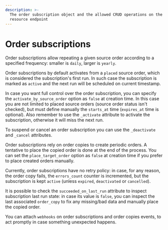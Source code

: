 ```yaml
---
description: >-
  The order subscription object and the allowed CRUD operations on the related
  resource endpoint
---
```


# Order subscriptions

Order subscriptions allow repeating a given source order according to a specified frequency: smaller is `daily`, larger is `yearly`.

Order subscriptions by default activates from a `placed` source order, which is considered the subscription's first run. In such case the subscription is marked as `active` and the next run will be scheduled on current timestamp.

In case you want full control over the order subscription, you can specify the `activate_by_source_order` option as `false` at creation time. In this case you are not limited to placed source orders (source order status isn't checked), but must define manually the `starts_at` time (`expires_at` time is optional). Also remember to use the `_activate` attribute to activate the subscription, otherwise it will miss the next run.

To suspend or cancel an order subscription you can use the `_deactivate` and `_cancel` attributes.

Order subscriptions rely on order copies to create periodic orders. A tentative to place the copied order is done at the end of the process. You can set the `place_target_order` option as `false` at creation time if you prefer to place created orders manually.

Currently, order subscriptions have no retry policy: in case, for any reason, the order copy fails, the `errors_count` counter is incremented, but the subscription is kept `active` (unless `expired`, `deactivated` or `cancelled`).

It is possible to check the `succeeded_on_last_run` attribute to inspect subscription last run state: in case its value is `false`, you can inspect the last associated `order_copy` to fix any missing/bad data and manually place the copied order.

You can attach `webhooks` on order subscriptions and order copies events, to act promptly in case something unexpected happens.
